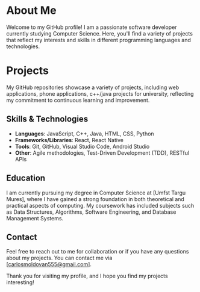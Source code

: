 # About Me

Welcome to my GitHub profile! I am a passionate software developer currently studying Computer Science. Here, you'll find a variety of projects that reflect my interests and skills in different programming languages and technologies.

# Projects

My GitHub repositories showcase a variety of projects, including web applications, phone applications, c++/java projects for university, reflecting my commitment to continuous learning and improvement.
## Skills & Technologies
- **Languages**: JavaScript, C++, Java, HTML, CSS, Python
- **Frameworks/Libraries**: React, React Native
- **Tools**: Git, GitHub, Visual Studio Code, Android Studio
- **Other**: Agile methodologies, Test-Driven Development (TDD), RESTful APIs

## Education
I am currently pursuing my degree in Computer Science at [Umfst Targu Mures], where I have gained a strong foundation in both theoretical and practical aspects of computing. My coursework has included subjects such as Data Structures, Algorithms, Software Engineering, and Database Management Systems.

## Contact
Feel free to reach out to me for collaboration or if you have any questions about my projects. You can contact me via [carlosmoldovan555@gmail.com].

Thank you for visiting my profile, and I hope you find my projects interesting!
